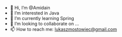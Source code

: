 - 👋 Hi, I’m @Amidain
- 👀 I’m interested in Java
- 🌱 I’m currently learning Spring
- 💞️ I’m looking to collaborate on ...
- 📫 How to reach me: lukaszmostowiec@gmail.com

<!---
Amidain/Amidain is a ✨ special ✨ repository because its `README.md` (this file) appears on your GitHub profile.
You can click the Preview link to take a look at your changes.
--->
